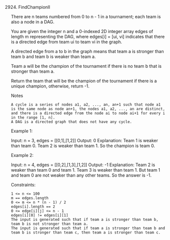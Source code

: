 2924. FindChampionII

There are n teams numbered from 0 to n - 1 in a tournament; each team is also a node in a DAG.

You are given the integer n and a 0-indexed 2D integer array edges of length m representing the DAG, where edges[i] = [ui, vi] indicates that there is a directed edge from team ui to team vi in the graph.

A directed edge from a to b in the graph means that team a is stronger than team b and team b is weaker than team a.

Team a will be the champion of the tournament if there is no team b that is stronger than team a.

Return the team that will be the champion of the tournament if there is a unique champion, otherwise, return -1.

Notes

    A cycle is a series of nodes a1, a2, ..., an, an+1 such that node a1 is the same node as node an+1, the nodes a1, a2, ..., an are distinct, and there is a directed edge from the node ai to node ai+1 for every i in the range [1, n].
    A DAG is a directed graph that does not have any cycle.

Example 1:

Input: n = 3, edges = [[0,1],[1,2]]
Output: 0
Explanation: Team 1 is weaker than team 0. Team 2 is weaker than team 1. So the champion is team 0.

Example 2:

Input: n = 4, edges = [[0,2],[1,3],[1,2]]
Output: -1
Explanation: Team 2 is weaker than team 0 and team 1. Team 3 is weaker than team 1. But team 1 and team 0 are not weaker than any other teams. So the answer is -1.

Constraints:

    1 <= n <= 100
    m == edges.length
    0 <= m <= n * (n - 1) / 2
    edges[i].length == 2
    0 <= edge[i][j] <= n - 1
    edges[i][0] != edges[i][1]
    The input is generated such that if team a is stronger than team b, team b is not stronger than team a.
    The input is generated such that if team a is stronger than team b and team b is stronger than team c, then team a is stronger than team c.
